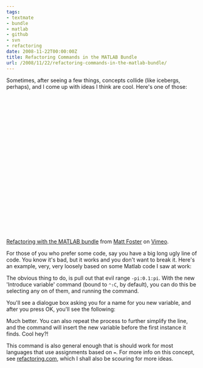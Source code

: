 ```yaml
---
tags:
- textmate
- bundle
- matlab
- github
- svn
- refactoring
date: 2008-11-22T00:00:00Z
title: Refactoring Commands in the MATLAB Bundle
url: /2008/11/22/refactoring-commands-in-the-matlab-bundle/
---
```


Sometimes, after seeing a few things, concepts collide (like icebergs, perhaps), and I come up with ideas I think are cool. Here's one of those:

<object width="600" height="376"><param name="allowfullscreen" value="true" /><param name="allowscriptaccess" value="always" /><param name="movie" value="http://vimeo.com/moogaloop.swf?clip_id=2307006&amp;server=vimeo.com&amp;show_title=1&amp;show_byline=1&amp;show_portrait=0&amp;color=00ADEF&amp;fullscreen=1" /><embed src="http://vimeo.com/moogaloop.swf?clip_id=2307006&amp;server=vimeo.com&amp;show_title=1&amp;show_byline=1&amp;show_portrait=0&amp;color=00ADEF&amp;fullscreen=1" type="application/x-shockwave-flash" allowfullscreen="true" allowscriptaccess="always" width="600" height="376"></embed></object><br /><a href="http://vimeo.com/2307006">Refactoring with the MATLAB bundle</a> from <a href="http://vimeo.com/user750148">Matt Foster</a> on <a href="http://vimeo.com">Vimeo</a>.

For those of you who prefer some code, say you have a big long ugly line of code. You know it's bad, but it works and you don't want to break it. Here's an example, very, very loosely based on some Matlab code I saw at work:

<script src="http://gist.github.com/27893.js"></script>
 
The obvious thing to do, is pull out that evil range `-pi:0.1:pi`. With the new 'Introduce variable' command (bound to `⌃⇧C`, by default), you can do this be selecting any on of them, and running the command.  

You'll see a dialogue box asking you for a name for you new variable, and after you press OK, you'll see the following:

<script src="http://gist.github.com/27895.js"></script>

Much better. You can also repeat the process to further simplify the line, and the command will insert the new variable before the first instance it finds. Cool hey?!

This command is also general enough that is should work for most languages that use assignments based on `=`. For more info on this concept, see [refactoring.com](http://www.refactoring.com/catalog/introduceExplainingVariable.html "Refactoring: Introduce Explaining Variable"), which I shall also be scouring for more ideas.
